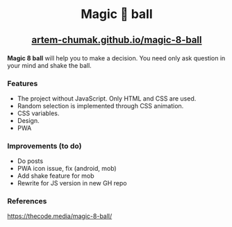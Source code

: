 # <p align="center">Magic 🎱 ball</p>

## <p align="center"><a href="https://artem-chumak.github.io/magic-8-ball/" target="_blank">artem-chumak.github.io/magic-8-ball</a></p>

**Magic 8 ball** will help you to make a decision. You need only ask question in your mind and shake the ball.

### Features

- The project without JavaScript. Only HTML and CSS are used.
- Random selection is implemented through CSS animation.
- CSS variables.
- Design.
- PWA

### Improvements (to do)
- Do posts
- PWA icon issue, fix (android, mob)
- Add shake feature for mob
- Rewrite for JS version in new GH repo

### References
https://thecode.media/magic-8-ball/
